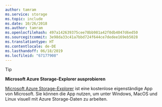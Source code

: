 ```yaml
---
author: tamram
ms.service: storage
ms.topic: include
ms.date: 10/26/2018
ms.author: tamram
ms.openlocfilehash: 497a142639375cee78bb981a42f0db4047d6ed50
ms.sourcegitcommit: 3e98da33c41a7bbd724f644ce7dedee169eb5028
ms.translationtype: HT
ms.contentlocale: de-DE
ms.lasthandoff: 06/18/2019
ms.locfileid: "67177908"
---
```

> [!TIP]
> 
> **Microsoft Azure Storage-Explorer ausprobieren**
> 
> [Microsoft Azure Storage-Explorer](../articles/vs-azure-tools-storage-manage-with-storage-explorer.md) ist eine kostenlose eigenständige App von Microsoft. Sie können die App nutzen, um unter Windows, MacOS und Linux visuell mit Azure Storage-Daten zu arbeiten.
> 
> 

